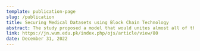 ```yaml
---
template: publication-page
slug: /publication
title: Securing Medical Datasets using Block Chain Technology
abstract: The study proposed a model that would unites almost all of the leading healthcare providers, by combining all Electronic Health Record (EHR) system including hospitals, clinics, and specialized Laboratories as well. MedBloc, a blockchain-based safe EHR system that offers accessibility, safety, and protection is described. It allows both patients and healthcare professionals to view and exchange medical records, by extracting important ideas that can be used to create multiple blockchain systems and vulnerability scanning that address security flaws. This article also presents blockchain vulnerability management options by analyzing some assaults upon blockchain, including hashing, connectivity, smart contract and privacy breach cyberattacks. It has been proven difficult as a result of trustworthy attack analysis techniques. Therefore, we explore the blockchain's user privacy in this paper and consider potential fixes. We systematically divide the three kinds of blockchain attack strategies, then mentioned the associated attack and defense techniques that rely on such divisions.
link: https://jn.wum.edu.pk/index.php/ojs/article/view/80
date: December 31, 2022
---
```


